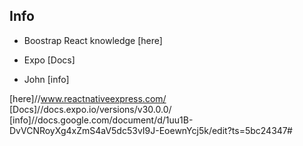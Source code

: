 ## Info

- Boostrap React knowledge [here]

- Expo [Docs]

- John [info]

[here]//www.reactnativeexpress.com/
[Docs]//docs.expo.io/versions/v30.0.0/
[info]//docs.google.com/document/d/1uu1B-DvVCNRoyXg4xZmS4aV5dc53vI9J-EoewnYcj5k/edit?ts=5bc24347#